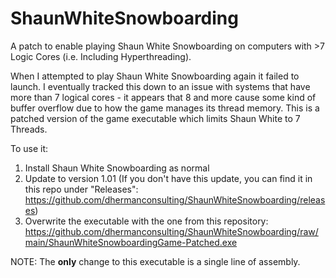 # ShaunWhiteSnowboarding
A patch to enable playing Shaun White Snowboarding on computers with >7 Logic Cores (i.e. Including Hyperthreading).

When I attempted to play Shaun White Snowboarding again it failed to launch. I eventually tracked this down to an issue with systems that have more than 7 logical cores - it appears that 8 and more cause some kind of buffer overflow due to how the game manages its thread memory. This is a patched version of the game executable which limits Shaun White to 7 Threads.

To use it:

1. Install Shaun White Snowboarding as normal
2. Update to version 1.01 (If you don't have this update, you can find it in this repo under "Releases": https://github.com/dhermanconsulting/ShaunWhiteSnowboarding/releases)
3. Overwrite the executable with the one from this repository: https://github.com/dhermanconsulting/ShaunWhiteSnowboarding/raw/main/ShaunWhiteSnowboardingGame-Patched.exe

NOTE: The **only** change to this executable is a single line of assembly.

